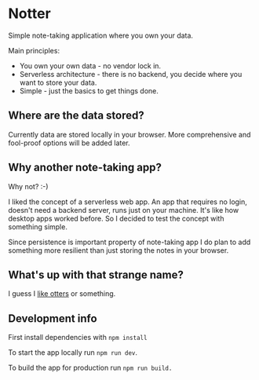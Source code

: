 # Notter

Simple note-taking application where you own your data.

Main principles:

- You own your own data - no vendor lock in.
- Serverless architecture - there is no backend, you decide where you want to store your data.
- Simple - just the basics to get things done.

## Where are the data stored?

Currently data are stored locally in your browser. More comprehensive and fool-proof options will be added later.

## Why another note-taking app?

Why not? :-)

I liked the concept of a serverless web app. An app that requires no login, doesn't need a backend
server, runs just on your machine. It's like how desktop apps worked before. So I decided to test
the concept with something simple.

Since persistence is important property of note-taking app I do plan to add something more resilient
than just storing the notes in your browser.

## What's up with that strange name?

I guess I [like otters](https://github.com/Coffei/monitor_otter) or something.

## Development info

First install dependencies with `npm install`

To start the app locally run `npm run dev`.

To build the app for production run `npm run build.`
